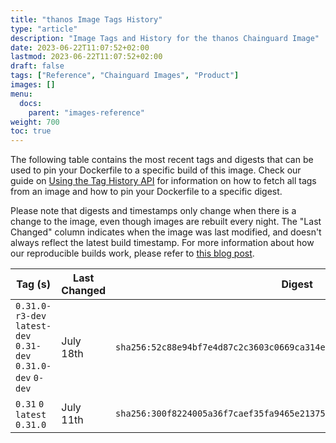 ```yaml
---
title: "thanos Image Tags History"
type: "article"
description: "Image Tags and History for the thanos Chainguard Image"
date: 2023-06-22T11:07:52+02:00
lastmod: 2023-06-22T11:07:52+02:00
draft: false
tags: ["Reference", "Chainguard Images", "Product"]
images: []
menu:
  docs:
    parent: "images-reference"
weight: 700
toc: true
---
```


The following table contains the most recent tags and digests that can be used to pin your Dockerfile to a specific build of this image. Check our guide on [Using the Tag History API](/chainguard/chainguard-images/using-the-tag-history-api/) for information on how to fetch all tags from an image and how to pin your Dockerfile to a specific digest.

Please note that digests and timestamps only change when there is a change to the image, even though images are rebuilt every night. The "Last Changed" column indicates when the image was last modified, and doesn't always reflect the latest build timestamp. For more information about how our reproducible builds work, please refer to [this blog post](https://www.chainguard.dev/unchained/reproducing-chainguards-reproducible-image-builds).

| Tag (s)                                                       | Last Changed | Digest                                                                    |
|---------------------------------------------------------------|--------------|---------------------------------------------------------------------------|
|  `0.31.0-r3-dev` `latest-dev` `0.31-dev` `0.31.0-dev` `0-dev` | July 18th    | `sha256:52c88e94bf7e4d87c2c3603c0669ca314e64c9f70d0f1a522dece838344c5f79` |
|  `0.31` `0` `latest` `0.31.0`                                 | July 11th    | `sha256:300f8224005a36f7caef35fa9465e2137557525b7c116fc769202bddb5a8fdb8` |
